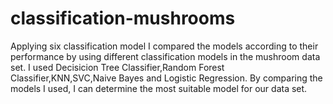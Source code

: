 # classification-mushrooms
Applying six classification model
I  compared the models according to their performance by using different classification models in the mushroom data set.
I used Decisicion Tree Classifier,Random Forest Classifier,KNN,SVC,Naive Bayes and Logistic Regression.
By comparing the models I used, I can determine the most suitable model for our data set.
